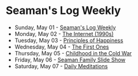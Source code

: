# Seaman's Log Weekly

* Sunday, May 01 - [Seaman's Log Weekly](05-01)
* Monday, May 02 - [The Internet (1990s)](05-02)
* Tuesday, May 03 - [Principles of Happiness](05-03)
* Wednesday, May 04 - [The First Ones](05-04)
* Thursday, May 05 - [Childhood in the Cold War](05-05)
* Friday, May 06 - [Seaman Family Slide Show](05-06)
* Saturday, May 07 - [Daily Meditations](05-07)
